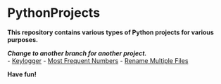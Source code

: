 # PythonProjects
**This repository contains various types of Python projects for various purposes.**

***Change to another branch for another project.***  
    - [Keylogger](https://github.com/Lib3Rt9/PythonProjects/tree/keylogger)
    - [Most Frequent Numbers](https://github.com/Lib3Rt9/PythonProjects/tree/most_freq_numbers)
    - [Rename Multiple Files](https://github.com/Lib3Rt9/PythonProjects/tree/rename_files)

**Have fun!**
